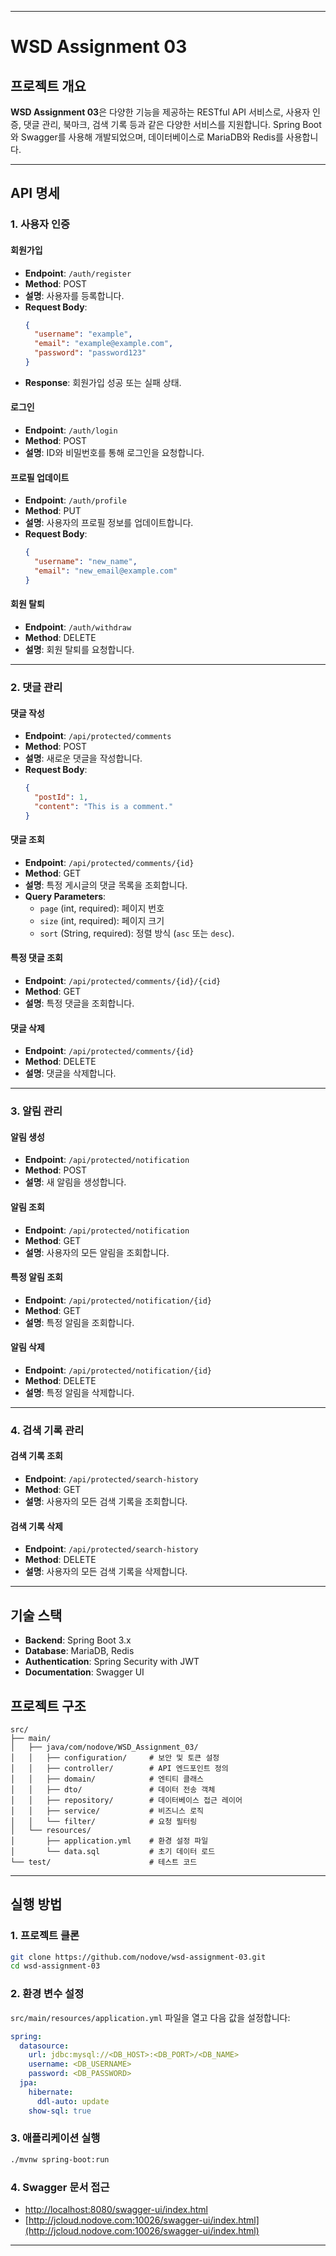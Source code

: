 
---

# WSD Assignment 03

## 프로젝트 개요

**WSD Assignment 03**은 다양한 기능을 제공하는 RESTful API 서비스로, 사용자 인증, 댓글 관리, 북마크, 검색 기록 등과 같은 다양한 서비스를 지원합니다. Spring Boot와 Swagger를 사용해 개발되었으며, 데이터베이스로 MariaDB와 Redis를 사용합니다.

---

## API 명세

### 1. 사용자 인증

#### 회원가입
- **Endpoint**: `/auth/register`
- **Method**: POST
- **설명**: 사용자를 등록합니다.
- **Request Body**:
  ```json
  {
    "username": "example",
    "email": "example@example.com",
    "password": "password123"
  }
  ```
- **Response**: 회원가입 성공 또는 실패 상태.

#### 로그인
- **Endpoint**: `/auth/login`
- **Method**: POST
- **설명**: ID와 비밀번호를 통해 로그인을 요청합니다.

#### 프로필 업데이트
- **Endpoint**: `/auth/profile`
- **Method**: PUT
- **설명**: 사용자의 프로필 정보를 업데이트합니다.
- **Request Body**:
  ```json
  {
    "username": "new_name",
    "email": "new_email@example.com"
  }
  ```

#### 회원 탈퇴
- **Endpoint**: `/auth/withdraw`
- **Method**: DELETE
- **설명**: 회원 탈퇴를 요청합니다.

---

### 2. 댓글 관리

#### 댓글 작성
- **Endpoint**: `/api/protected/comments`
- **Method**: POST
- **설명**: 새로운 댓글을 작성합니다.
- **Request Body**:
  ```json
  {
    "postId": 1,
    "content": "This is a comment."
  }
  ```

#### 댓글 조회
- **Endpoint**: `/api/protected/comments/{id}`
- **Method**: GET
- **설명**: 특정 게시글의 댓글 목록을 조회합니다.
- **Query Parameters**:
  - `page` (int, required): 페이지 번호
  - `size` (int, required): 페이지 크기
  - `sort` (String, required): 정렬 방식 (`asc` 또는 `desc`).

#### 특정 댓글 조회
- **Endpoint**: `/api/protected/comments/{id}/{cid}`
- **Method**: GET
- **설명**: 특정 댓글을 조회합니다.

#### 댓글 삭제
- **Endpoint**: `/api/protected/comments/{id}`
- **Method**: DELETE
- **설명**: 댓글을 삭제합니다.

---

### 3. 알림 관리

#### 알림 생성
- **Endpoint**: `/api/protected/notification`
- **Method**: POST
- **설명**: 새 알림을 생성합니다.

#### 알림 조회
- **Endpoint**: `/api/protected/notification`
- **Method**: GET
- **설명**: 사용자의 모든 알림을 조회합니다.

#### 특정 알림 조회
- **Endpoint**: `/api/protected/notification/{id}`
- **Method**: GET
- **설명**: 특정 알림을 조회합니다.

#### 알림 삭제
- **Endpoint**: `/api/protected/notification/{id}`
- **Method**: DELETE
- **설명**: 특정 알림을 삭제합니다.

---

### 4. 검색 기록 관리

#### 검색 기록 조회
- **Endpoint**: `/api/protected/search-history`
- **Method**: GET
- **설명**: 사용자의 모든 검색 기록을 조회합니다.

#### 검색 기록 삭제
- **Endpoint**: `/api/protected/search-history`
- **Method**: DELETE
- **설명**: 사용자의 모든 검색 기록을 삭제합니다.

---

## 기술 스택

- **Backend**: Spring Boot 3.x
- **Database**: MariaDB, Redis
- **Authentication**: Spring Security with JWT
- **Documentation**: Swagger UI

## 프로젝트 구조

```
src/
├── main/
│   ├── java/com/nodove/WSD_Assignment_03/
│   │   ├── configuration/     # 보안 및 토큰 설정
│   │   ├── controller/        # API 엔드포인트 정의
│   │   ├── domain/            # 엔티티 클래스
│   │   ├── dto/               # 데이터 전송 객체
│   │   ├── repository/        # 데이터베이스 접근 레이어
│   │   ├── service/           # 비즈니스 로직
│   │   └── filter/            # 요청 필터링
│   └── resources/
│       ├── application.yml    # 환경 설정 파일
│       └── data.sql           # 초기 데이터 로드
└── test/                      # 테스트 코드
```

---

## 실행 방법

### 1. 프로젝트 클론

```bash
git clone https://github.com/nodove/wsd-assignment-03.git
cd wsd-assignment-03
```

### 2. 환경 변수 설정

`src/main/resources/application.yml` 파일을 열고 다음 값을 설정합니다:

```yaml
spring:
  datasource:
    url: jdbc:mysql://<DB_HOST>:<DB_PORT>/<DB_NAME>
    username: <DB_USERNAME>
    password: <DB_PASSWORD>
  jpa:
    hibernate:
      ddl-auto: update
    show-sql: true
```

### 3. 애플리케이션 실행

```bash
./mvnw spring-boot:run
```

### 4. Swagger 문서 접근

- [http://localhost:8080/swagger-ui/index.html](http://localhost:8080/swagger-ui/index.html)
- [http://jcloud.nodove.com:10026/swagger-ui/index.html](http://jcloud.nodove.com:10026/swagger-ui/index.html)

---

